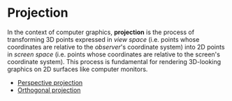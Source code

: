 # Projection

In the context of computer graphics, **projection** is the process of transforming 3D points 
expressed in *view space* (i.e. points whose coordinates are relative to the *observer*'s
coordinate system) into 2D points in *screen space* (i.e. points whose coordinates are relative to
the screen's coordinate system).
This process is fundamental for rendering 3D-looking graphics on 2D surfaces like computer
monitors.

- [Perspective projection](Perspective/PerspectiveProjection.md)
- [Orthogonal projection](Orthogonal/OrthogonalProjection.md)
